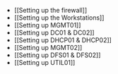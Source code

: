 * [[Setting up the firewall]]
* [[Setting up the Workstations]]
* [[Setting up MGMT01]]
* [[Setting up DC01 & DC02]]
* [[Setting up DHCP01 & DHCP02]]
* [[Setting up MGMT02]]
* [[Setting up DFS01 & DFS02]]
* [[Setting up UTIL01]]